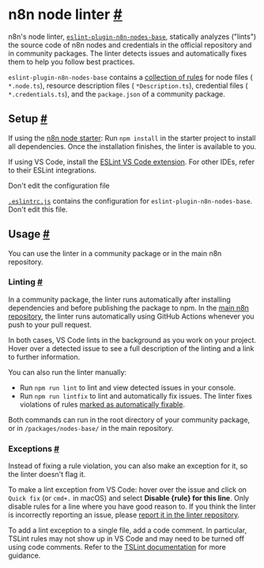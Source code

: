 # n8n node linter [\#](https://docs.n8n.io/integrations/creating-nodes/test/node-linter/\#n8n-node-linter "Permanent link")

n8n's node linter, [`eslint-plugin-n8n-nodes-base`](https://github.com/ivov/eslint-plugin-n8n-nodes-base), statically analyzes ("lints") the source code of n8n nodes and credentials in the official repository and in community packages. The linter detects issues and automatically fixes them to help you follow best practices.

`eslint-plugin-n8n-nodes-base` contains a [collection of rules](https://github.com/ivov/eslint-plugin-n8n-nodes-base#ruleset) for node files ( `*.node.ts`), resource description files ( `*Description.ts`), credential files ( `*.credentials.ts`), and the `package.json` of a community package.

## Setup [\#](https://docs.n8n.io/integrations/creating-nodes/test/node-linter/\#setup "Permanent link")

If using the [n8n node starter](https://github.com/n8n-io/n8n-nodes-starter): Run `npm install` in the starter project to install all dependencies. Once the installation finishes, the linter is available to you.

If using VS Code, install the [ESLint VS Code extension](https://marketplace.visualstudio.com/items?itemName=dbaeumer.VS%20Code-eslint). For other IDEs, refer to their ESLint integrations.

Don't edit the configuration file

[`.eslintrc.js`](https://github.com/n8n-io/n8n-nodes-starter/blob/master/.eslintrc.js) contains the configuration for `eslint-plugin-n8n-nodes-base`. Don't edit this file.

## Usage [\#](https://docs.n8n.io/integrations/creating-nodes/test/node-linter/\#usage "Permanent link")

You can use the linter in a community package or in the main n8n repository.

### Linting [\#](https://docs.n8n.io/integrations/creating-nodes/test/node-linter/\#linting "Permanent link")

In a community package, the linter runs automatically after installing dependencies and before publishing the package to npm. In the [main n8n repository](https://github.com/n8n-io/n8n), the linter runs automatically using GitHub Actions whenever you push to your pull request.

In both cases, VS Code lints in the background as you work on your project. Hover over a detected issue to see a full description of the linting and a link to further information.

You can also run the linter manually:

- Run `npm run lint` to lint and view detected issues in your console.
- Run `npm run lintfix` to lint and automatically fix issues. The linter fixes violations of rules [marked as automatically fixable](https://github.com/ivov/eslint-plugin-n8n-nodes-base#ruleset).

Both commands can run in the root directory of your community package, or in `/packages/nodes-base/` in the main repository.

### Exceptions [\#](https://docs.n8n.io/integrations/creating-nodes/test/node-linter/\#exceptions "Permanent link")

Instead of fixing a rule violation, you can also make an exception for it, so the linter doesn't flag it.

To make a lint exception from VS Code: hover over the issue and click on `Quick fix` (or `cmd+.` in macOS) and select **Disable {rule} for this line**. Only disable rules for a line where you have good reason to. If you think the linter is incorrectly reporting an issue, please [report it in the linter repository](https://github.com/ivov/eslint-plugin-n8n-nodes-base/issues).

To add a lint exception to a single file, add a code comment. In particular, TSLint rules may not show up in VS Code and may need to be turned off using code comments. Refer to the [TSLint documentation](https://palantir.github.io/tslint/usage/rule-flags/) for more guidance.